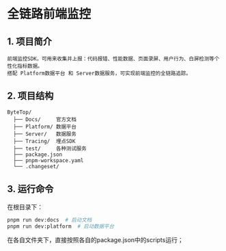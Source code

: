 # 全链路前端监控

## 1. 项目简介

```
前端监控SDK，可用来收集并上报：代码报错、性能数据、页面录屏、用户行为、白屏检测等个性化指标数据。
搭配 Platform数据平台 和 Server数据服务，可实现前端监控的全链路追踪。
```

## 2. 项目结构

```
ByteTop/
  ├── Docs/     官方文档
  ├── Platform/ 数据平台
  ├── Server/   数据服务
  ├── Tracing/  埋点SDK
  ├── test/     各种测试服务
  ├── package.json
  ├── pnpm-workspace.yaml
  └── .changeset/
```

## 3. 运行命令


在根目录下：
```sh
pnpm run dev:docs  # 启动文档
pnpm run dev:platform  # 启动数据平台
```

在各自文件夹下，直接按照各自的package.json中的scripts运行；